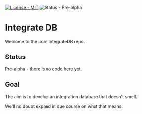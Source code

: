 
[![License - MIT](https://img.shields.io/badge/license-MIT-green)](LICENSE.md)
![Status - Pre-alpha](https://img.shields.io/badge/status-pre--alpha-red)

# Integrate DB

Welcome to the core IntegrateDB repo.

## Status

Pre-alpha - there is no code here yet.

## Goal

The aim is to develop an integration database that doesn't smell.

We'll no doubt expand in due course on what that means.
